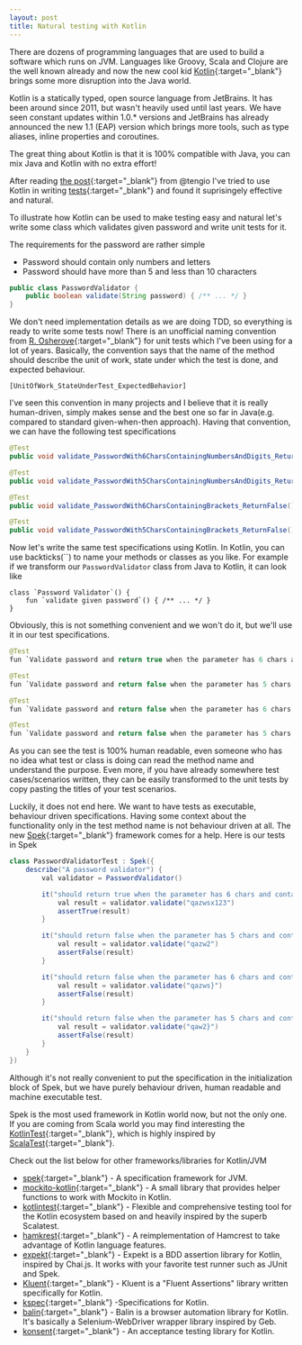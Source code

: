 ```yaml
---
layout: post
title: Natural testing with Kotlin
---
```


There are dozens of programming languages that are used to build a software which runs on JVM. Languages like Groovy, Scala and Clojure are the well known already and now the new cool kid [Kotlin](https://kotlinlang.org/){:target="_blank"} brings some more disruption into the Java world.

Kotlin is a statically typed, open source language from JetBrains. It has been around since 2011, but wasn't heavily used until last years. We have seen constant updates within 1.0.* versions and JetBrains has already announced the new 1.1 (EAP) version which brings more tools, such as type aliases, inline properties and coroutines. 

The great thing about Kotlin is that it is 100% compatible with Java, you can mix Java and Kotlin with no extra effort! 

After reading [the post](http://tengio.com/blog/more-readable-tests-with-kotlin/){:target="_blank"} from @tengio I've tried to use Kotlin in writing [tests](https://github.com/vtorosyan/kotlin-spring-data-neo4j/tree/master/src/test/kotlin/com/examples/kotlin){:target="_blank"} and found it suprisingely effective and natural. 

To illustrate how Kotlin can be used to make testing easy and natural let's write some class which validates given password and write unit tests for it.

The requirements for the password are rather simple
* Password should contain only numbers and letters
* Password should have more than 5 and less than 10 characters

```java
public class PasswordValidator {
	public boolean validate(String password) { /** ... */ }
}
```

We don't need implementation details as we are doing TDD, so everything is ready to write some tests now! 
There is an unofficial naming convention from [R. Osherove](http://osherove.com/blog/2005/4/3/naming-standards-for-unit-tests.html){:target="_blank"} for unit tests which I've been using for a lot of years. Basically, the convention says that the name of the method should describe the unit of work, state under which the test is done, and expected behaviour.

```
[UnitOfWork_StateUnderTest_ExpectedBehavior]
```

I've seen this convention in many projects and I believe that it is really human-driven, simply makes sense and the best one so far in Java(e.g. compared to standard given-when-then approach). Having that convention, we can have the following test specifications

```java
@Test
public void validate_PasswordWith6CharsContainingNumbersAndDigits_ReturnTrue() {}

@Test
public void validate_PasswordWith5CharsContainingNumbersAndDigits_ReturnFalse() {}

@Test
public void validate_PasswordWith6CharsContainingBrackets_ReturnFalse() {}

@Test
public void validate_PasswordWith5CharsContainingBrackets_ReturnFalse() {}

```


Now let's write the same test specifications using Kotlin. In Kotlin, you can use backticks(``) to name your methods or classes as you like. For example if we transform our `PasswordValidator` class from Java to Kotlin, it can look like

```
class `Password Validator`() {
	fun `validate given password`() { /** ... */ }
} 
```

Obviously, this is not something convenient and we won't do it, but we'll use it in our test specifications.


```java
@Test
fun `Validate password and return true when the parameter has 6 chars and contains only numbers and digits`() {}

@Test
fun `Validate password and return false when the parameter has 5 chars and contains only numbers and digits`() {}

@Test
fun `Validate password and return false when the parameter has 6 chars and contains brackets`() {}

@Test
fun `Validate password and return false when the parameter has 5 chars and contains brackets`() {}
```

As you can see the test is 100% human readable, even someone who has no idea what test or class is doing can read the method name and understand the purpose. Even more, if you have already somewhere test cases/scenarios written, they can be easily transformed to the unit tests by copy pasting the titles of your test scenarios.

Luckily, it does not end here. We want to have tests as executable, behaviour driven specifications. Having some context about the functionality only in the test method name is not behaviour driven at all. The new [Spek](https://jetbrains.github.io/spek/){:target="_blank"} framework comes for a help. Here is our tests in Spek

```java
class PasswordValidatorTest : Spek({
    describe("A password validator") {
        val validator = PasswordValidator()

        it("should return true when the parameter has 6 chars and contains only numbers and digits") {
            val result = validator.validate("qazwsx123")
            assertTrue(result)
        }

        it("should return false when the parameter has 5 chars and contains only numbers and digits") {
            val result = validator.validate("qazw2")
            assertFalse(result)
        }

        it("should return false when the parameter has 6 chars and contains brackets") {
            val result = validator.validate("qazws}")
            assertFalse(result)
        }

        it("should return false when the parameter has 5 chars and contains brackets") {
            val result = validator.validate("qaw2}")
            assertFalse(result)
        }
    }
})
```

Although it's not really convenient to put the specification in the initialization block of Spek, but we have purely behaviour driven, human readable and machine executable test. 

Spek is the most used framework in Kotlin world now, but not the only one. If you are coming from Scala world you may find interesting the [KotlinTest](https://github.com/kotlintest/kotlintest){:target="_blank"}, which is highly inspired by [ScalaTest](http://www.scalatest.org/){:target="_blank"}.

Check out the list below for other frameworks/libraries for Kotlin/JVM 

* [spek](https://github.com/jetbrains/spek){:target="_blank"} - A specification framework for JVM.
* [mockito-kotlin](https://github.com/nhaarman/mockito-kotlin){:target="_blank"} - A small library that provides helper functions to work with Mockito in Kotlin.
* [kotlintest](https://github.com/kotlintest/kotlintest){:target="_blank"} - Flexible and comprehensive testing tool for the Kotlin ecosystem based on and heavily inspired by the superb Scalatest.
* [hamkrest](https://github.com/npryce/hamkrest){:target="_blank"} - A reimplementation of Hamcrest to take advantage of Kotlin language features.
* [expekt](https://github.com/winterbe/expekt){:target="_blank"} - Expekt is a BDD assertion library for Kotlin, inspired by Chai.js. It works with your favorite test runner such as JUnit and Spek.
* [Kluent](https://github.com/MarkusAmshove/Kluent){:target="_blank"} - Kluent is a "Fluent Assertions" library written specifically for Kotlin.
* [kspec](https://github.com/raniejade/kspec){:target="_blank"} -Specifications for Kotlin.
* [balin](https://github.com/EPadronU/balin){:target="_blank"} - Balin is a browser automation library for Kotlin. It's basically a Selenium-WebDriver wrapper library inspired by Geb.
* [konsent](https://github.com/dmcg/konsent){:target="_blank"} - An acceptance testing library for Kotlin.
